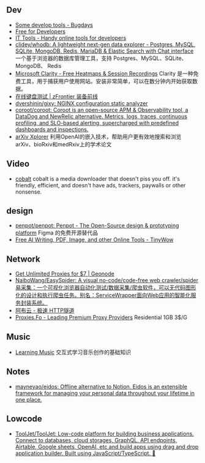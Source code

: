 ## Dev
- [Some develop tools - Bugdays](https://bugdays.com/)
- [Free for Developers](https://free-for.dev/#/)
- [IT Tools - Handy online tools for developers](https://it-tools.tech/)
- [clidey/whodb: A lightweight next-gen data explorer - Postgres, MySQL, SQLite, MongoDB, Redis, MariaDB & Elastic Search with Chat interface](https://github.com/clidey/whodb) 一个基于浏览器的数据库管理工具，支持 Postgres、MySQL、SQLite、MongoDB、 Redis
- [Microsoft Clarity - Free Heatmaps & Session Recordings](https://clarity.microsoft.com/) Clarity 是一种免费工具，用于捕获用户使用网站。安装非常简单，可以在数分钟内开始获取数据。
- [在线键盘测试 | zFrontier 装备前线](https://www.zfrontier.com/lab/keyboardTester)
- [dvershinin/gixy: NGINX configuration static analyzer](https://github.com/dvershinin/gixy)
- [coroot/coroot: Coroot is an open-source APM & Observability tool, a DataDog and NewRelic alternative. Metrics, logs, traces, continuous profiling, and SLO-based alerting, supercharged with predefined dashboards and inspections.](https://github.com/coroot/coroot)
- [arXiv Xplorer](https://arxivxplorer.com/) 利用OpenAI的嵌入技术，帮助用户更有效地搜索和浏览arXiv、bioRxiv和medRxiv上的学术论文

## Video
- [cobalt](https://cobalt.tools/) cobalt is a media downloader that doesn't piss you off. it's friendly, efficient, and doesn't have ads, trackers, paywalls or other nonsense.

## design
- [penpot/penpot: Penpot - The Open-Source design & prototyping platform](https://github.com/penpot/penpot) Figma 的免费开源替代品
- [Free AI Writing, PDF, Image, and other Online Tools - TinyWow](https://tinywow.com/)

## Network
- [Get Unlimited Proxies for $7 | Geonode](https://geonode.com/)
- [NaiboWang/EasySpider: A visual no-code/code-free web crawler/spider易采集：一个可视化浏览器自动化测试/数据采集/爬虫软件，可以无代码图形化的设计和执行爬虫任务。别名：ServiceWrapper面向Web应用的智能化服务封装系统。](https://github.com/NaiboWang/EasySpider)
- [阿布云 - 极速 HTTP隧道](https://abuyun.com/)
- [Proxies.Fo - Leading Premium Proxy Providers](https://app.proxies.fo/ref/c48dfa18-d587-64d8-b3af-e8e237228d6f) Residential 1GB 3$/G 

## Music
- [Learning Music](https://learningmusic.ableton.com/zh-Hans/index.html) 交互式学习音乐创作的基础知识

## Notes
- [mayneyao/eidos: Offline alternative to Notion. Eidos is an extensible framework for managing your personal data throughout your lifetime in one place.](https://github.com/mayneyao/eidos)

## Lowcode
- [ToolJet/ToolJet: Low-code platform for building business applications. Connect to databases, cloud storages, GraphQL, API endpoints, Airtable, Google sheets, OpenAI, etc and build apps using drag and drop application builder. Built using JavaScript/TypeScript. 🚀](https://github.com/ToolJet/ToolJet)

